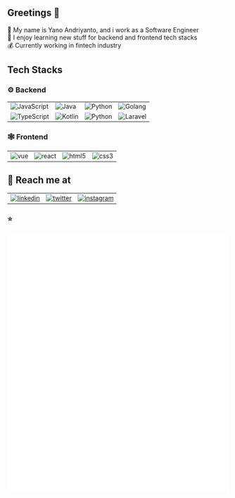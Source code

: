 ## Greetings 👋

   :beginner: My name is Yano Andriyanto, and i work as a Software Engineer  
   :mag_right: I enjoy learning new stuff for backend and frontend tech stacks  
   :moneybag: Currently working in fintech industry  
## Tech Stacks

### ⚙️ Backend
<table>
<tr>
<td><img src="https://edent.github.io/SuperTinyIcons/images/svg/javascript.svg" width="50" title="JavaScript" /></td>
<td><img src="https://edent.github.io/SuperTinyIcons/images/svg/java.svg" width="50" title="Java" /></td>
<td><img src="https://edent.github.io/SuperTinyIcons/images/svg/python.svg" width="50" title="Python" /></td>
<td><img src="https://edent.github.io/SuperTinyIcons/images/svg/go.svg" width="50" title="Golang" /></td>
</tr>
<tr>
<td><img src="https://edent.github.io/SuperTinyIcons/images/svg/typescript.svg" width="50" title="TypeScript" /></td>
<td><img src="https://edent.github.io/SuperTinyIcons/images/svg/kotlin.svg" width="50" title="Kotlin" /></td>
<td><img src="https://edent.github.io/SuperTinyIcons/images/svg/php.svg" width="50" title="Python" /></td>
<td><img src="https://edent.github.io/SuperTinyIcons/images/svg/laravel.svg" width="50" title="Laravel" /></td>
</tr>
</table>

### 🕸️ Frontend
<table>
<tr>
<td><img src="https://edent.github.io/SuperTinyIcons/images/svg/vue.svg" width="50" title="vue" /></td>
<td><img src="https://edent.github.io/SuperTinyIcons/images/svg/react.svg" width="50" title="react" /></td>
<td><img src="https://edent.github.io/SuperTinyIcons/images/svg/html5.svg" width="50" title="html5" /></td>
<td><img src="https://edent.github.io/SuperTinyIcons/images/svg/css3.svg" width="50" title="css3" /></td>
</tr>
</table>

## 🤙 Reach me at
<table>
<tr>
<td>
<a href="https://www.linkedin.com/in/yano-andriyanto-b67079a1/" target="_blank"><img src="https://edent.github.io/SuperTinyIcons/images/svg/linkedin.svg" width="50" title="linkedin" /><a>
</td>
<td>
<a href="https://www.twitter.com/yanoandri" target="_blank"><img src="https://edent.github.io/SuperTinyIcons/images/svg/twitter.svg" width="50" title="twitter" /><a>
</td>
<td>
<a href="https://www.instagram.com/yanoandri" target="_blank"><img src="https://edent.github.io/SuperTinyIcons/images/svg/instagram.svg" width="50" title="instagram" /><a>
</td>
</tr>
</table>

### ⭐
![](https://github.com/yanoandri/yanoandri-github-stats/blob/master/generated/overview.svg)
![](https://github.com/yanoandri/yanoandri-github-stats/blob/master/generated/languages.svg)



<!--
**yanoandri/yanoandri** is a ✨ _special_ ✨ repository because its `README.md` (this file) appears on your GitHub profile.

Here are some ideas to get you started:

- 🔭 I’m currently working on ...
- 🌱 I’m currently learning ...
- 👯 I’m looking to collaborate on ...
- 🤔 I’m looking for help with ...
- 💬 Ask me about ...
- 📫 How to reach me: ...
- 😄 Pronouns: ...
- ⚡ Fun fact: ...
-->
